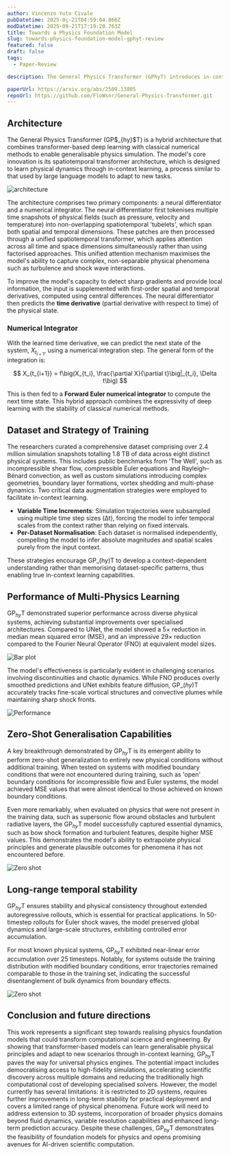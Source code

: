 ```yaml
---
author: Vincenzo Yuto Civale
pubDatetime: 2025-0ç-21T04:59:04.866Z
modDatetime: 2025-09-21T17:19:20.763Z
title: Towards a Physics Foundation Model
slug: towards-physics-foundation-model-gphyt-review
featured: false
draft: false
tags:
  - Paper-Review

description: The General Physics Transformer (GPhyT) introduces in-context learning to physics simulations, allowing a single model to infer underlying dynamics from prior physical states and generalize to new conditions without retraining. It achieves a 5x reduction in median MSE compared to a UNet across diverse physics problems and demonstrates zero-shot generalization to novel boundary conditions and physics.

paperUrl: https://arxiv.org/abs/2509.13805
repoUrl: https://github.com/FloWsnr/General-Physics-Transformer.git
---
```



## Architecture

The General Physics Transformer (GP$\_{hy}\$T) is a hybrid architecture that combines transformer-based deep learning with classical numerical methods to enable generalisable physics simulation. The model's core innovation is its spatiotemporal transformer architecture, which is designed to learn physical dynamics through in-context learning, a process similar to that used by large language models to adapt to new tasks.

![architecture](@/assets/images/2025/towards-physics-foundation-model-gphyt-review/architecture.png)

The architecture comprises two primary components: a neural differentiator and a numerical integrator. The neural differentiator first tokenises multiple time snapshots of physical fields (such as pressure, velocity and temperature) into non-overlapping spatiotemporal 'tubelets', which span both spatial and temporal dimensions. These patches are then processed through a unified spatiotemporal transformer, which applies attention across all time and space dimensions simultaneously rather than using factorised approaches. This unified attention mechanism maximises the model's ability to capture complex, non-separable physical phenomena such as turbulence and shock wave interactions.

To improve the model's capacity to detect sharp gradients and provide local information, the input is supplemented with first-order spatial and temporal derivatives, computed using central differences. The neural differentiator then predicts the **time derivative** (partial derivative with respect to time) of the physical state.

### Numerical Integrator

With the learned time derivative, we can predict the next state of the system, $X_{t_{i+1}}$, using a numerical integration step. The general form of the integration is:

$$
X_{t_{i+1}} = f\big(X_{t_i}, \frac{\partial X}{\partial t}\big|_{t_i}, \Delta t\big)
$$

This is then fed to a **Forward Euler numerical integrator** to compute the next time state. This hybrid approach combines the expressivity of deep learning with the stability of classical numerical methods.

## Dataset and Strategy of Training

The researchers curated a comprehensive dataset comprising over 2.4 million simulation snapshots totalling 1.8 TB of data across eight distinct physical systems. This includes public benchmarks from 'The Well', such as incompressible shear flow, compressible Euler equations and Rayleigh–Bénard convection, as well as custom simulations introducing complex geometries, boundary layer formations, vortex shedding and multi-phase dynamics.
Two critical data augmentation strategies were employed to facilitate in-context learning.
 - **Variable Time Increments**: Simulation trajectories were subsampled using multiple time step sizes (Δt), forcing the model to infer temporal scales from the context rather than relying on fixed intervals.
 - **Per-Dataset Normalisation**: Each dataset is normalised independently, compelling the model to infer absolute magnitudes and spatial scales purely from the input context.

These strategies encourage GP_(hy)T to develop a context-dependent understanding rather than memorising dataset-specific patterns, thus enabling true in-context learning capabilities.

## Performance of Multi-Physics Learning 

GP$_{hy}$T demonstrated superior performance across diverse physical systems, achieving substantial improvements over specialised architectures. Compared to UNet, the model showed a 5× reduction in median mean squared error (MSE), and an impressive 29× reduction compared to the Fourier Neural Operator (FNO) at equivalent model sizes.

![Bar plot](@/assets/images/2025/towards-physics-foundation-model-gphyt-review/bar_plot.png)

The model's effectiveness is particularly evident in challenging scenarios involving discontinuities and chaotic dynamics. While FNO produces overly smoothed predictions and UNet exhibits feature diffusion, GP_$(hy)$T accurately tracks fine-scale vortical structures and convective plumes while maintaining sharp shock fronts.

![Performance](@/assets/images/2025/towards-physics-foundation-model-gphyt-review/performance.png)


## Zero-Shot Generalisation Capabilities

A key breakthrough demonstrated by GP$_{hy}$T is its emergent ability to perform zero-shot generalization to entirely new physical conditions without additional training. When tested on systems with modified boundary conditions that were not encountered during training, such as 'open' boundary conditions for incompressible flow and Euler systems, the model achieved MSE values that were almost identical to those achieved on known boundary conditions.

Even more remarkably, when evaluated on physics that were not present in the training data, such as supersonic flow around obstacles and turbulent radiative layers, the GP$_{hy}$T model successfully captured essential dynamics, such as bow shock formation and turbulent features, despite higher MSE values. This demonstrates the model's ability to extrapolate physical principles and generate plausible outcomes for phenomena it has not encountered before.

![Zero shot](@/assets/images/2025/towards-physics-foundation-model-gphyt-review/zero-shot.png)


## Long-range temporal stability

GP$_{hy}$T ensures stability and physical consistency throughout extended autoregressive rollouts, which is essential for practical applications. In 50-timestep rollouts for Euler shock waves, the model preserved global dynamics and large-scale structures, exhibiting controlled error accumulation.

For most known physical systems, GP$_{hy}$T exhibited near-linear error accumulation over 25 timesteps. Notably, for systems outside the training distribution with modified boundary conditions, error trajectories remained comparable to those in the training set, indicating the successful disentanglement of bulk dynamics from boundary effects.

![Zero shot](@/assets/images/2025/towards-physics-foundation-model-gphyt-review/long_range.png)

## Conclusion and future directions

This work represents a significant step towards realising physics foundation models that could transform computational science and engineering. By showing that transformer-based models can learn generalisable physical principles and adapt to new scenarios through in-context learning, GP$_{hy}$T paves the way for universal physics engines.
The potential impact includes democratising access to high-fidelity simulations, accelerating scientific discovery across multiple domains and reducing the traditionally high computational cost of developing specialised solvers. However, the model currently has several limitations: it is restricted to 2D systems, requires further improvements in long-term stability for practical deployment and covers a limited range of physical phenomena.
Future work will need to address extension to 3D systems, incorporation of broader physics domains beyond fluid dynamics, variable resolution capabilities and enhanced long-term prediction accuracy. Despite these challenges, GP$_{hy}$T demonstrates the feasibility of foundation models for physics and opens promising avenues for AI-driven scientific computation.